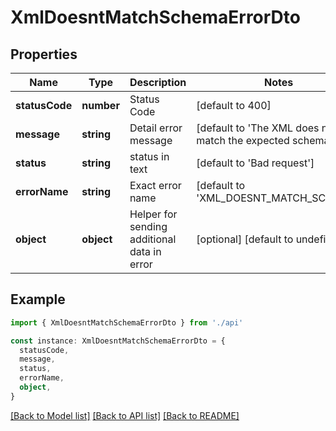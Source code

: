 # XmlDoesntMatchSchemaErrorDto

## Properties

| Name           | Type       | Description                                 | Notes                                                      |
| -------------- | ---------- | ------------------------------------------- | ---------------------------------------------------------- |
| **statusCode** | **number** | Status Code                                 | [default to 400]                                           |
| **message**    | **string** | Detail error message                        | [default to 'The XML does not match the expected schema.'] |
| **status**     | **string** | status in text                              | [default to 'Bad request']                                 |
| **errorName**  | **string** | Exact error name                            | [default to 'XML_DOESNT_MATCH_SCHEMA']                     |
| **object**     | **object** | Helper for sending additional data in error | [optional] [default to undefined]                          |

## Example

```typescript
import { XmlDoesntMatchSchemaErrorDto } from './api'

const instance: XmlDoesntMatchSchemaErrorDto = {
  statusCode,
  message,
  status,
  errorName,
  object,
}
```

[[Back to Model list]](../README.md#documentation-for-models) [[Back to API list]](../README.md#documentation-for-api-endpoints) [[Back to README]](../README.md)
